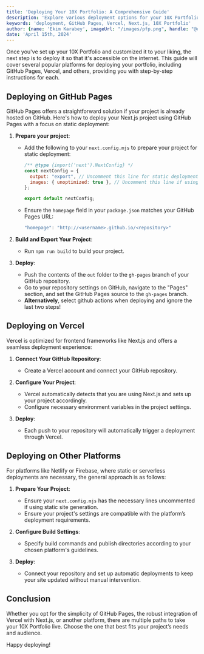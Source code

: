 ```yaml
---
title: 'Deploying Your 10X Portfolio: A Comprehensive Guide'
description: 'Explore various deployment options for your 10X Portfolio, including GitHub Pages, Vercel, and more.'
keywords: 'deployment, GitHub Pages, Vercel, Next.js, 10X Portfolio'
author: {name: 'Ekim Karabey', imageUrl: "/images/pfp.png", handle: "@ekimerton", url: "https://www.twitter.com/ekimerton"}
date: 'April 15th, 2024'
---
```


Once you've set up your 10X Portfolio and customized it to your liking, the next step is to deploy it so that it's accessible on the internet. This guide will cover several popular platforms for deploying your portfolio, including GitHub Pages, Vercel, and others, providing you with step-by-step instructions for each.

## Deploying on GitHub Pages

GitHub Pages offers a straightforward solution if your project is already hosted on GitHub. Here's how to deploy your Next.js project using GitHub Pages with a focus on static deployment:

1. **Prepare your project**:
   - Add the following to your `next.config.mjs` to prepare your project for static deployment:
     ```javascript
     /** @type {import('next').NextConfig} */
     const nextConfig = {
       output: "export", // Uncomment this line for static deployment
       images: { unoptimized: true }, // Uncomment this line if using unoptimized images
     };

     export default nextConfig;
     ```

   - Ensure the `homepage` field in your `package.json` matches your GitHub Pages URL:
     ```javascript
     "homepage": "http://<username>.github.io/<repository>"
     ```

2. **Build and Export Your Project**:
   - Run `npm run build` to build your project.

3. **Deploy**:
   - Push the contents of the `out` folder to the `gh-pages` branch of your GitHub repository.
   - Go to your repository settings on GitHub, navigate to the "Pages" section, and set the GitHub Pages source to the `gh-pages` branch.
   - **Alternatively**, select github actions when deploying and ignore the last two steps!

## Deploying on Vercel

Vercel is optimized for frontend frameworks like Next.js and offers a seamless deployment experience:

1. **Connect Your GitHub Repository**:
   - Create a Vercel account and connect your GitHub repository.

2. **Configure Your Project**:
   - Vercel automatically detects that you are using Next.js and sets up your project accordingly.
   - Configure necessary environment variables in the project settings.

3. **Deploy**:
   - Each push to your repository will automatically trigger a deployment through Vercel.

## Deploying on Other Platforms

For platforms like Netlify or Firebase, where static or serverless deployments are necessary, the general approach is as follows:

1. **Prepare Your Project**:
   - Ensure your `next.config.mjs` has the necessary lines uncommented if using static site generation.
   - Ensure your project's settings are compatible with the platform’s deployment requirements.

2. **Configure Build Settings**:
   - Specify build commands and publish directories according to your chosen platform's guidelines.

3. **Deploy**:
   - Connect your repository and set up automatic deployments to keep your site updated without manual intervention.

## Conclusion

Whether you opt for the simplicity of GitHub Pages, the robust integration of Vercel with Next.js, or another platform, there are multiple paths to take your 10X Portfolio live. Choose the one that best fits your project’s needs and audience.

Happy deploying!
